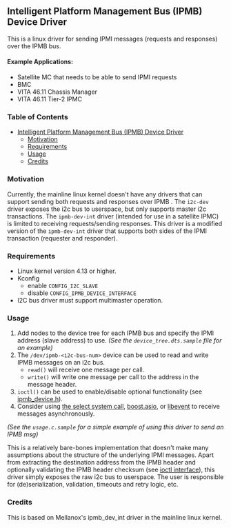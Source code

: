 Intelligent Platform Management Bus (IPMB) Device Driver
----------

This is a linux driver for sending IPMI messages (requests and responses) over the IPMB bus.

#### Example Applications:
  * Satellite MC that needs to be able to send IPMI requests
  * BMC
  * VITA 46.11 Chassis Manager
  * VITA 46.11 Tier-2 IPMC

### Table of Contents
- [Intelligent Platform Management Bus (IPMB) Device Driver](#intelligent-platform-management-bus--ipmb--device-driver)
    * [Motivation](#motivation)
    * [Requirements](#requirements)
    * [Usage](#usage)
    * [Credits](#credits)

### Motivation 
Currently, the mainline linux kernel doesn't have any drivers that can support
sending both requests and responses over IPMB . The `i2c-dev` driver exposes the
i2c bus to userspace, but only supports master i2c transactions. The `ipmb-dev-int`
driver (intended for use in a satellite IPMC) is limited to receiving requests/sending
responses. This driver is a modified version of the `ipmb-dev-int` driver that supports
both sides of the IPMI transaction (requester and responder).

### Requirements

  * Linux kernel version 4.13 or higher.
  * Kconfig
    * enable `CONFIG_I2C_SLAVE`
    * disable `CONFIG_IPMB_DEVICE_INTERFACE`
  * I2C bus driver must support multimaster operation.
  
### Usage

 1. Add nodes to the device tree for each IPMB bus and specify
    the IPMI address (slave address) to use. *(See the 
    `device_tree.dts.sample` file for an example)*
 2. The `/dev/ipmb-<i2c-bus-num>` device can be used to read and write IPMB messages on an i2c bus.
    * `read()` will receive one message per call.
    * `write()` will write one message per call to the address in the message header.
 3. `ioctl()` can be used to enable/disable optional functionality (see [ipmb_device.h](ipmb_device.h)).
 4. Consider using [the select system call](https://man7.org/linux/man-pages/man2/select.2.html),
    [boost.asio](https://www.boost.org/doc/libs/1_76_0/doc/html/boost_asio.html), or
    [libevent](https://libevent.org/) to receive messages asynchronously.

*(See the `usage.c.sample` for a simple example of using this driver to send
an IPMB msg)*

This is a relatively bare-bones implementation that doesn't make many assumptions
about the structure of the underlying IPMI messages. Apart from extracting the destination
address from the IPMB header and optionally validating the IPMB header checksum (see
[ioctl interface](ipmb_device.h)), this driver simply exposes the raw i2c bus to
userspace. The user is responsible for (de)serialization, validation, timeouts and
retry logic, etc.

### Credits

This is based on Mellanox's ipmb_dev_int driver in the mainline linux kernel.
